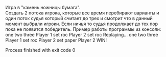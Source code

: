 Игра в "камень ножницы бумага".  
Создать 2 потока игрока, которые все время перебирают варианты и один поток судья который считает до трех и смотрит что в данный момент выбрали игроки.
Если ничья то судья продолжает до тех пор пока не появится победитель.
Пример работы программы из консоли:
one
two
three
Player 1 set roc
Player 2 set roc
Replaying...
one
two
three
Player 1 set roc
Player 2 set paper
Player 2 WIN!

Process finished with exit code 0
